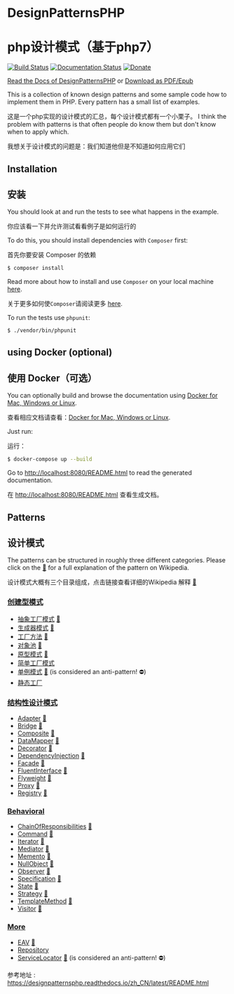 # DesignPatternsPHP
# php设计模式（基于php7）
[![Build Status](https://github.com/domnikl/DesignPatternsPHP/workflows/CI/badge.svg)](https://github.com/domnikl/DesignPatternsPHP/actions)
[![Documentation Status](https://readthedocs.org/projects/designpatternsphp/badge/?version=latest)](https://readthedocs.org/projects/designpatternsphp/?badge=latest)
[![Donate](https://img.shields.io/badge/donate-paypal-blue.svg?style=flat-square)](https://paypal.me/DominikLiebler)

[Read the Docs of DesignPatternsPHP](http://designpatternsphp.readthedocs.org)
or [Download as PDF/Epub](https://readthedocs.org/projects/designpatternsphp/downloads/)

This is a collection of known design patterns and some sample code how to implement them in PHP. Every pattern has a small list of examples.

这是一个php实现的设计模式的汇总，每个设计模式都有一个小栗子。
I think the problem with patterns is that often people do know them but don't know when to apply which.

我想关于设计模式的问题是：我们知道他但是不知道如何应用它们
## Installation

## 安装
You should look at and run the tests to see what happens in the example.

你应该看一下并允许测试看看例子是如何运行的

To do this, you should install dependencies with `Composer` first:

首先你要安装 Composer 的依赖

```bash
$ composer install
```

Read more about how to install and use `Composer` on your local machine [here](https://getcomposer.org/doc/00-intro.md#installation-linux-unix-osx).

关于更多如何使`Composer`请阅读更多 [here](https://getcomposer.org/doc/00-intro.md#installation-linux-unix-osx).

To run the tests use `phpunit`:

```bash
$ ./vendor/bin/phpunit
```

## using Docker (optional)

## 使用 Docker（可选）

You can optionally build and browse the documentation using [Docker for Mac, Windows or Linux](https://docs.docker.com/compose/install/).

查看相应文档请查看：[Docker for Mac, Windows or Linux](https://docs.docker.com/compose/install/).

Just run:

运行：

```bash
$ docker-compose up --build
```

Go to [http://localhost:8080/README.html](http://localhost:8080/README.html) to read the generated documentation.

在 [http://localhost:8080/README.html](http://localhost:8080/README.html) 查看生成文档。

## Patterns

## 设计模式

The patterns can be structured in roughly three different categories. Please click on the [:notebook:](http://en.wikipedia.org/wiki/Software_design_pattern) for a full explanation of the pattern on Wikipedia.

设计模式大概有三个目录组成，点击链接查看详细的Wikipedia 解释 [:notebook:](http://en.wikipedia.org/wiki/Software_design_pattern)

### [创建型模式](Creational)

* [抽象工厂模式](Creational/AbstractFactory) [:notebook:](http://en.wikipedia.org/wiki/Abstract_factory_pattern)
* [生成器模式](Creational/Builder) [:notebook:](http://en.wikipedia.org/wiki/Builder_pattern)
* [工厂方法](Creational/FactoryMethod) [:notebook:](http://en.wikipedia.org/wiki/Factory_method_pattern)
* [对象池](Creational/Pool) [:notebook:](http://en.wikipedia.org/wiki/Object_pool_pattern)
* [原型模式](Creational/Prototype) [:notebook:](http://en.wikipedia.org/wiki/Prototype_pattern)
* [简单工厂模式](Creational/SimpleFactory)
* [单例模式](Creational/Singleton) [:notebook:](http://en.wikipedia.org/wiki/Singleton_pattern) (is considered an anti-pattern! :no_entry:)
* [静态工厂](Creational/StaticFactory)

### [结构性设计模式](Structural)

* [Adapter](Structural/Adapter) [:notebook:](http://en.wikipedia.org/wiki/Adapter_pattern)
* [Bridge](Structural/Bridge) [:notebook:](http://en.wikipedia.org/wiki/Bridge_pattern)
* [Composite](Structural/Composite) [:notebook:](http://en.wikipedia.org/wiki/Composite_pattern)
* [DataMapper](Structural/DataMapper) [:notebook:](http://en.wikipedia.org/wiki/Data_mapper_pattern)
* [Decorator](Structural/Decorator) [:notebook:](http://en.wikipedia.org/wiki/Decorator_pattern)
* [DependencyInjection](Structural/DependencyInjection) [:notebook:](http://en.wikipedia.org/wiki/Dependency_injection)
* [Facade](Structural/Facade) [:notebook:](http://en.wikipedia.org/wiki/Facade_pattern)
* [FluentInterface](Structural/FluentInterface) [:notebook:](http://en.wikipedia.org/wiki/Fluent_interface)
* [Flyweight](Structural/Flyweight) [:notebook:](https://en.wikipedia.org/wiki/Flyweight_pattern)
* [Proxy](Structural/Proxy) [:notebook:](http://en.wikipedia.org/wiki/Proxy_pattern)
* [Registry](Structural/Registry) [:notebook:](http://en.wikipedia.org/wiki/Service_locator_pattern)

### [Behavioral](Behavioral)

* [ChainOfResponsibilities](Behavioral/ChainOfResponsibilities) [:notebook:](http://en.wikipedia.org/wiki/Chain_of_responsibility_pattern)
* [Command](Behavioral/Command) [:notebook:](http://en.wikipedia.org/wiki/Command_pattern)
* [Iterator](Behavioral/Iterator) [:notebook:](http://en.wikipedia.org/wiki/Iterator_pattern)
* [Mediator](Behavioral/Mediator) [:notebook:](http://en.wikipedia.org/wiki/Mediator_pattern)
* [Memento](Behavioral/Memento) [:notebook:](http://en.wikipedia.org/wiki/Memento_pattern)
* [NullObject](Behavioral/NullObject) [:notebook:](http://en.wikipedia.org/wiki/Null_Object_pattern)
* [Observer](Behavioral/Observer) [:notebook:](http://en.wikipedia.org/wiki/Observer_pattern)
* [Specification](Behavioral/Specification) [:notebook:](http://en.wikipedia.org/wiki/Specification_pattern)
* [State](Behavioral/State) [:notebook:](http://en.wikipedia.org/wiki/State_pattern)
* [Strategy](Behavioral/Strategy) [:notebook:](http://en.wikipedia.org/wiki/Strategy_pattern)
* [TemplateMethod](Behavioral/TemplateMethod) [:notebook:](http://en.wikipedia.org/wiki/Template_method_pattern)
* [Visitor](Behavioral/Visitor) [:notebook:](http://en.wikipedia.org/wiki/Visitor_pattern)

### [More](More)

* [EAV](More/EAV) [:notebook:](https://en.wikipedia.org/wiki/Entity%E2%80%93attribute%E2%80%93value_model)
* [Repository](More/Repository)
* [ServiceLocator](More/ServiceLocator) [:notebook:](http://en.wikipedia.org/wiki/Service_locator_pattern) (is considered an anti-pattern! :no_entry:)

参考地址 : https://designpatternsphp.readthedocs.io/zh_CN/latest/README.html

